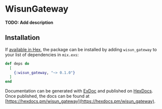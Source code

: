 # WisunGateway

**TODO: Add description**

## Installation

If [available in Hex](https://hex.pm/docs/publish), the package can be installed
by adding `wisun_gateway` to your list of dependencies in `mix.exs`:

```elixir
def deps do
  [
    {:wisun_gateway, "~> 0.1.0"}
  ]
end
```

Documentation can be generated with [ExDoc](https://github.com/elixir-lang/ex_doc)
and published on [HexDocs](https://hexdocs.pm). Once published, the docs can
be found at [https://hexdocs.pm/wisun_gateway](https://hexdocs.pm/wisun_gateway).


